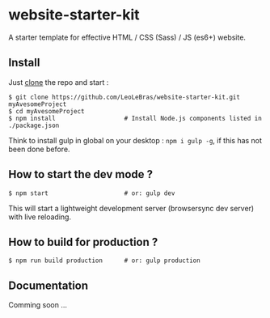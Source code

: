 # website-starter-kit
A starter template for effective HTML / CSS (Sass) / JS (es6+) website.

## Install

Just [clone](github-windows://openRepo/https://github.com/LeoLeBras/website-starter-kit.git) the repo
and start :

```shell
$ git clone https://github.com/LeoLeBras/website-starter-kit.git myAvesomeProject
$ cd myAvesomeProject
$ npm install                   # Install Node.js components listed in ./package.json
```
Think to install gulp in global on your desktop : `npm i gulp -g`, if this has not been done before.

## How to start the dev mode ?

```shell
$ npm start                     # or: gulp dev
```

This will start a lightweight development server (browsersync dev server) with live reloading.

## How to build for production ?

```shell
$ npm run build production      # or: gulp production
```

## Documentation
Comming soon ...
